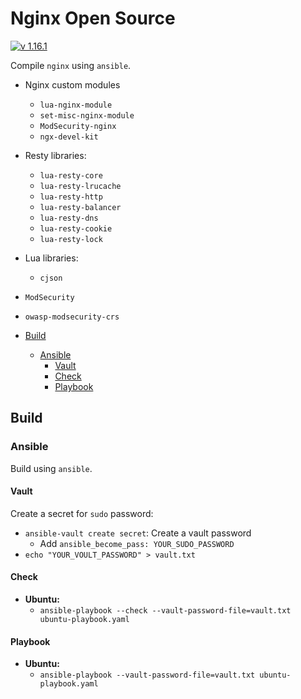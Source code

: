 # Nginx Open Source

[![v 1.16.1](https://img.shields.io/badge/v-1.16.1-green.svg)](http://nginx.org/en/CHANGES-1.16)

Compile `nginx` using `ansible`.

* Nginx custom modules
  * `lua-nginx-module`
  * `set-misc-nginx-module`
  * `ModSecurity-nginx`
  * `ngx-devel-kit`

* Resty libraries:
  * `lua-resty-core`
  * `lua-resty-lrucache`
  * `lua-resty-http`
  * `lua-resty-balancer`
  * `lua-resty-dns`
  * `lua-resty-cookie`
  * `lua-resty-lock`

* Lua libraries:
  * `cjson`

* `ModSecurity`

* `owasp-modsecurity-crs`

* [Build](#build)
  * [Ansible](#ansible)
    * [Vault](#vault)
    * [Check](#check)
    * [Playbook](#playbook)

## Build

### Ansible

Build using `ansible`.

#### Vault

Create a secret for `sudo` password:

* `ansible-vault create secret`: Create a vault password
  * Add `ansible_become_pass: YOUR_SUDO_PASSWORD`
* `echo "YOUR_VOULT_PASSWORD" > vault.txt`

#### Check

* **Ubuntu:**
  * `ansible-playbook --check --vault-password-file=vault.txt ubuntu-playbook.yaml`

#### Playbook

* **Ubuntu:**
  * `ansible-playbook --vault-password-file=vault.txt ubuntu-playbook.yaml`
